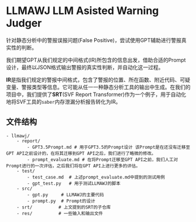 # LLMAWJ LLM Asisted Warning Judger

针对静态分析中的警报误报问题(False Positive)，尝试使用GPT辅助进行警报真实性的判断。

我们期望GPT从我们规定的中间格式(IR)所包含的信息出发，借助合适的Prompt设计，最终以JSON格式输出警报的真实性判断，并自动化这一过程。

**IR**是指我们规定的警报中间格式，包含了警报的位置、所在函数、附近代码、可疑变量、警报类型等信息。它可能从任一一种静态分析工具的输出中生成。在我们的项目中，我们提供了**SRT**(SVF Report Transformer)作为一个例子，用于自动化地将SVF工具的`saber`内存泄漏分析报告转化为IR。

## 文件结构

```text
- llmawj/
    - report/
        - GPT3.5Prompt.md # 用于GPT3.5的Prompt设计 该Prompt是在还没有迁移至GPT API之前设计的，在将其迁移到GPT API之后，我们进行了略微的修改。
        - prompt_evaluate.md # 在将Prompt迁移至GPT API之前，我们人工对Prompt进行的一次评估，之后我们将在GPT API上进行更多的评估。
    - test/
        - test_case.md  # 上述prompt_evaluate.md中提到的测试用例
        - gpt_test.py   # 用于测试LLMAWJ的脚本
    - src/
        - gpt.py     # LLMAWJ的主要代码
        - prompt.py  # Prompt的设计
    - srt/          # 上文提到的SRT的子仓库
    - res/          # 一些输入和输出文件
```